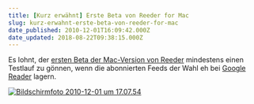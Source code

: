 ```yaml
---
title: [Kurz erwähnt] Erste Beta von Reeder for Mac
slug: kurz-erwahnt-erste-beta-von-reeder-for-mac
date_published: 2010-12-01T16:09:42.000Z
date_updated: 2018-08-22T09:38:15.000Z
---
```


Es lohnt, der [ersten Beta der Mac-Version von Reeder](http://madeatgloria.com/brewery) mindestens einen Testlauf zu gönnen, wenn die abonnierten Feeds der Wahl eh bei [Google Reader](http://www.google.de/reader/) lagern.

[![Bildschirmfoto 2010-12-01 um 17.07.54](//picdump.thafaker.de/2010/12/Bildschirmfoto-2010-12-01-um-17.07.54-580x385.png)](http://picdump.thafaker.de/2010/12/Bildschirmfoto-2010-12-01-um-17.07.54.png)
